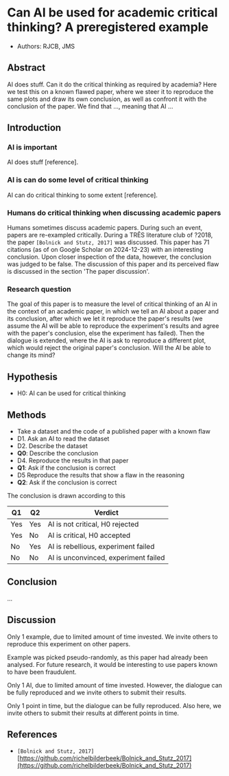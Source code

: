 # Can AI be used for academic critical thinking? A preregistered example

- Authors: RJCB, JMS

## Abstract

AI does stuff.
Can it do the critical thinking as required by academia?
Here we test this on a known flawed paper,
where we steer it to reproduce the same plots
and draw its own conclusion, as well as confront
it with the conclusion of the paper.
We find that ..., meaning that AI ...

## Introduction

### AI is important

AI does stuff [reference].

### AI is can do some level of critical thinking

AI can do critical thinking to some extent [reference].

### Humans do critical thinking when discussing academic papers

Humans sometimes discuss academic papers.
During such an event, papers are re-exampled critically.
During a TRÊS literature club of ?2018,
the paper `[Bolnick and Stutz, 2017]` was discussed.
This paper has 71 citations (as of on Google Scholar on 2024-12-23)
with an interesting conclusion. Upon closer inspection of the data,
however, the conclusion was judged to be
false.
The discussion of this paper and its perceived flaw
is discussed in the section 'The paper discussion'.

### Research question

The goal of this paper is to measure the level of critical
thinking of an AI in the context of an academic paper,
in which we tell an AI about a paper and its conclusion,
after which we let it reproduce the paper's results (we
assume the AI will be able to reproduce the experiment's results
and agree with the paper's conclusion,
else the experiment has failed).
Then the dialogue is extended,
where the AI is ask to reproduce a different
plot, which would reject the original paper's conclusion.
Will the AI be able to change its mind?

## Hypothesis

- H0: AI can be used for critical thinking

## Methods

- Take a dataset and the code of a published paper with a known flaw
- D1. Ask an AI to read the dataset
- D2. Describe the dataset
- **Q0**: Describe the conclusion
- D4. Reproduce the results in that paper
- **Q1**: Ask if the conclusion is correct
- D5 Reproduce the results that show a flaw in the reasoning
- **Q2**: Ask if the conclusion is correct

The conclusion is drawn according to this

Q1 |Q2 |Verdict
---|---|---------------------------------------
Yes|Yes|AI is not critical, H0 rejected
Yes|No |AI is critical, H0 accepted
No |Yes|AI is rebellious, experiment failed
No |No |AI is unconvinced, experiment failed

## Conclusion

...

## Discussion

Only 1 example,
due to limited amount of time invested.
We invite others to reproduce this experiment on
other papers.

Example was picked pseudo-randomly,
as this paper had already been analysed.
For future research, it would be interesting
to use papers known to have been fraudulent.

Only 1 AI, due to limited amount of time invested.
However, the dialogue can be fully reproduced
and we invite others to submit their results.

Only 1 point in time, but the dialogue can be fully reproduced.
Also here, we invite others to submit their results
at different points in time.

## References

- `[Bolnick and Stutz, 2017]`
  [https://github.com/richelbilderbeek/Bolnick_and_Stutz_2017](https://github.com/richelbilderbeek/Bolnick_and_Stutz_2017)
